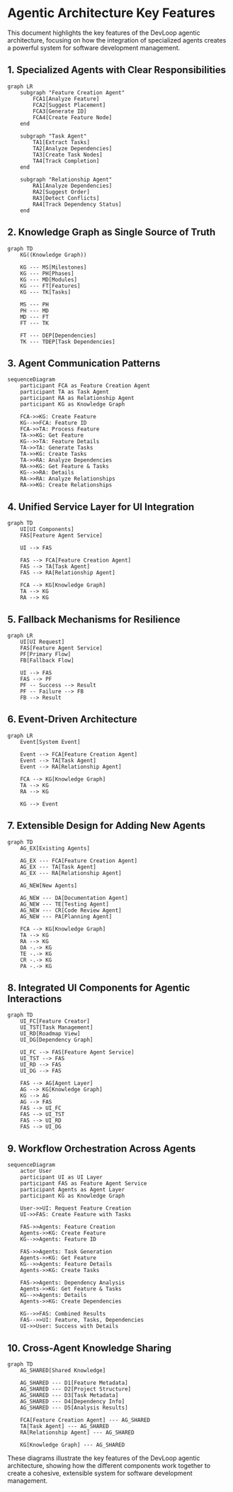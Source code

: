 # Agentic Architecture Key Features

This document highlights the key features of the DevLoop agentic architecture, focusing on how the integration of specialized agents creates a powerful system for software development management.

## 1. Specialized Agents with Clear Responsibilities

```mermaid
graph LR
    subgraph "Feature Creation Agent"
        FCA1[Analyze Feature]
        FCA2[Suggest Placement]
        FCA3[Generate ID]
        FCA4[Create Feature Node]
    end
    
    subgraph "Task Agent"
        TA1[Extract Tasks]
        TA2[Analyze Dependencies]
        TA3[Create Task Nodes]
        TA4[Track Completion]
    end
    
    subgraph "Relationship Agent"
        RA1[Analyze Dependencies]
        RA2[Suggest Order]
        RA3[Detect Conflicts]
        RA4[Track Dependency Status]
    end
```

## 2. Knowledge Graph as Single Source of Truth

```mermaid
graph TD
    KG((Knowledge Graph))
    
    KG --- MS[Milestones]
    KG --- PH[Phases]
    KG --- MD[Modules]
    KG --- FT[Features]
    KG --- TK[Tasks]
    
    MS --- PH
    PH --- MD
    MD --- FT
    FT --- TK
    
    FT --- DEP[Dependencies]
    TK --- TDEP[Task Dependencies]
```

## 3. Agent Communication Patterns

```mermaid
sequenceDiagram
    participant FCA as Feature Creation Agent
    participant TA as Task Agent
    participant RA as Relationship Agent
    participant KG as Knowledge Graph
    
    FCA->>KG: Create Feature
    KG-->>FCA: Feature ID
    FCA->>TA: Process Feature
    TA->>KG: Get Feature
    KG-->>TA: Feature Details
    TA->>TA: Generate Tasks
    TA->>KG: Create Tasks
    TA->>RA: Analyze Dependencies
    RA->>KG: Get Feature & Tasks
    KG-->>RA: Details
    RA->>RA: Analyze Relationships
    RA->>KG: Create Relationships
```

## 4. Unified Service Layer for UI Integration

```mermaid
graph TD
    UI[UI Components]
    FAS[Feature Agent Service]
    
    UI --> FAS
    
    FAS --> FCA[Feature Creation Agent]
    FAS --> TA[Task Agent]
    FAS --> RA[Relationship Agent]
    
    FCA --> KG[Knowledge Graph]
    TA --> KG
    RA --> KG
```

## 5. Fallback Mechanisms for Resilience

```mermaid
graph LR
    UI[UI Request]
    FAS[Feature Agent Service]
    PF[Primary Flow]
    FB[Fallback Flow]
    
    UI --> FAS
    FAS --> PF
    PF -- Success --> Result
    PF -- Failure --> FB
    FB --> Result
```

## 6. Event-Driven Architecture

```mermaid
graph LR
    Event[System Event]
    
    Event --> FCA[Feature Creation Agent]
    Event --> TA[Task Agent]
    Event --> RA[Relationship Agent]
    
    FCA --> KG[Knowledge Graph]
    TA --> KG
    RA --> KG
    
    KG --> Event
```

## 7. Extensible Design for Adding New Agents

```mermaid
graph TD
    AG_EX[Existing Agents]
    
    AG_EX --- FCA[Feature Creation Agent]
    AG_EX --- TA[Task Agent]
    AG_EX --- RA[Relationship Agent]
    
    AG_NEW[New Agents]
    
    AG_NEW --- DA[Documentation Agent]
    AG_NEW --- TE[Testing Agent]
    AG_NEW --- CR[Code Review Agent]
    AG_NEW --- PA[Planning Agent]
    
    FCA --> KG[Knowledge Graph]
    TA --> KG
    RA --> KG
    DA -.-> KG
    TE -.-> KG
    CR -.-> KG
    PA -.-> KG
```

## 8. Integrated UI Components for Agentic Interactions

```mermaid
graph TD
    UI_FC[Feature Creator]
    UI_TST[Task Management]
    UI_RD[Roadmap View]
    UI_DG[Dependency Graph]
    
    UI_FC --> FAS[Feature Agent Service]
    UI_TST --> FAS
    UI_RD --> FAS
    UI_DG --> FAS
    
    FAS --> AG[Agent Layer]
    AG --> KG[Knowledge Graph]
    KG --> AG
    AG --> FAS
    FAS --> UI_FC
    FAS --> UI_TST
    FAS --> UI_RD
    FAS --> UI_DG
```

## 9. Workflow Orchestration Across Agents

```mermaid
sequenceDiagram
    actor User
    participant UI as UI Layer
    participant FAS as Feature Agent Service
    participant Agents as Agent Layer
    participant KG as Knowledge Graph
    
    User->>UI: Request Feature Creation
    UI->>FAS: Create Feature with Tasks
    
    FAS->>Agents: Feature Creation
    Agents->>KG: Create Feature
    KG-->>Agents: Feature ID
    
    FAS->>Agents: Task Generation
    Agents->>KG: Get Feature
    KG-->>Agents: Feature Details
    Agents->>KG: Create Tasks
    
    FAS->>Agents: Dependency Analysis
    Agents->>KG: Get Feature & Tasks
    KG-->>Agents: Details
    Agents->>KG: Create Dependencies
    
    KG-->>FAS: Combined Results
    FAS-->>UI: Feature, Tasks, Dependencies
    UI->>User: Success with Details
```

## 10. Cross-Agent Knowledge Sharing

```mermaid
graph TD
    AG_SHARED[Shared Knowledge]
    
    AG_SHARED --- D1[Feature Metadata]
    AG_SHARED --- D2[Project Structure]
    AG_SHARED --- D3[Task Metadata]
    AG_SHARED --- D4[Dependency Info]
    AG_SHARED --- D5[Analysis Results]
    
    FCA[Feature Creation Agent] --- AG_SHARED
    TA[Task Agent] --- AG_SHARED
    RA[Relationship Agent] --- AG_SHARED
    
    KG[Knowledge Graph] --- AG_SHARED
```

These diagrams illustrate the key features of the DevLoop agentic architecture, showing how the different components work together to create a cohesive, extensible system for software development management.